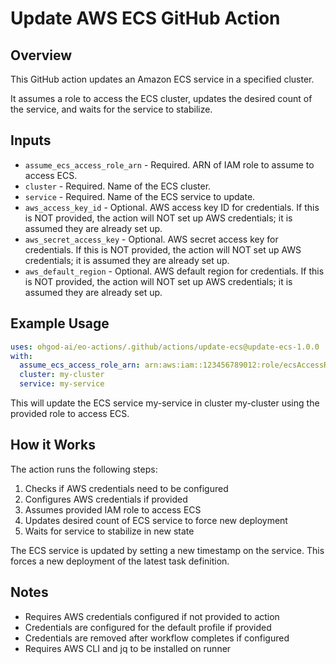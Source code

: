 # Update AWS ECS GitHub Action

## Overview

This GitHub action updates an Amazon ECS service in a specified cluster.

It assumes a role to access the ECS cluster, updates the desired count of the service, and waits for the service to stabilize.

## Inputs

- `assume_ecs_access_role_arn` - Required. ARN of IAM role to assume to access ECS.
- `cluster` - Required. Name of the ECS cluster.
- `service` - Required. Name of the ECS service to update.
- `aws_access_key_id` - Optional. AWS access key ID for credentials.
If this is NOT provided, the action will NOT set up AWS credentials; it is assumed they are already set up.
- `aws_secret_access_key` - Optional. AWS secret access key for credentials.
If this is NOT provided, the action will NOT set up AWS credentials; it is assumed they are already set up.
- `aws_default_region` - Optional. AWS default region for credentials.
If this is NOT provided, the action will NOT set up AWS credentials; it is assumed they are already set up.

## Example Usage

```yml
uses: ohgod-ai/eo-actions/.github/actions/update-ecs@update-ecs-1.0.0
with:
  assume_ecs_access_role_arn: arn:aws:iam::123456789012:role/ecsAccessRole
  cluster: my-cluster
  service: my-service
```

This will update the ECS service my-service in cluster my-cluster using the provided role to access ECS.

## How it Works

The action runs the following steps:

1. Checks if AWS credentials need to be configured
1. Configures AWS credentials if provided
1. Assumes provided IAM role to access ECS
1. Updates desired count of ECS service to force new deployment
1. Waits for service to stabilize in new state

The ECS service is updated by setting a new timestamp on the service.
This forces a new deployment of the latest task definition.

## Notes

- Requires AWS credentials configured if not provided to action
- Credentials are configured for the default profile if provided
- Credentials are removed after workflow completes if configured
- Requires AWS CLI and jq to be installed on runner

